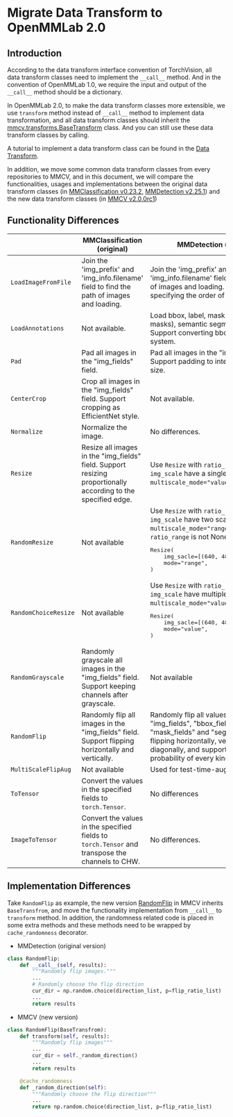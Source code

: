 # Migrate Data Transform to OpenMMLab 2.0

## Introduction

According to the data transform interface convention of TorchVision, all data transform classes need to
implement the `__call__` method. And in the convention of OpenMMLab 1.0, we require the input and output of
the `__call__` method should be a dictionary.

In OpenMMLab 2.0, to make the data transform classes more extensible, we use `transform` method instead of
`__call__` method to implement data transformation, and all data transform classes should inherit the
[mmcv.transforms.BaseTransform](mmcv.transforms.BaseTransform) class. And you can still use these data
transform classes by calling.

A tutorial to implement a data transform class can be found in the [Data Transform](../advanced_tutorials/data_element.md).

In addition, we move some common data transform classes from every repositories to MMCV, and in this document,
we will compare the functionalities, usages and implementations between the original data transform classes (in [MMClassification v0.23.2](https://github.com/open-mmlab/mmclassification/tree/v0.23.2), [MMDetection v2.25.1](https://github.com/open-mmlab/mmdetection/tree/v2.25.1)) and the new data transform classes (in [MMCV v2.0.0rc1](https://github.com/open-mmlab/mmcv/tree/2.x))

## Functionality Differences

<table class="colwidths-auto docutils align-default">
<thead>
  <tr>
    <th></th>
    <th>MMClassification (original)</th>
    <th>MMDetection (original)</th>
    <th>MMCV (new)</th>
  </tr>
</thead>
<tbody>
  <tr>
    <td><code>LoadImageFromFile</code></td>
    <td>Join the 'img_prefix' and 'img_info.filename' field to find the path of images and loading.</td>
    <td>Join the 'img_prefix' and 'img_info.filename' field to find the path of images and loading. Support
    specifying the order of channels.</td>
    <td>Load images from 'img_path'. Support ignoring failed loading and specifying decode backend.</td>
  </tr>
  <tr>
    <td><code>LoadAnnotations</code></td>
    <td>Not available.</td>
    <td>Load bbox, label, mask (include polygon masks), semantic segmentation. Support converting bbox coordinate system.</td>
    <td>Load bbox, label, mask (not include polygon masks), semantic segmentation.</td>
  </tr>
  <tr>
    <td><code>Pad</code></td>
    <td>Pad all images in the "img_fields" field.</td>
    <td>Pad all images in the "img_fields" field. Support padding to integer multiple size.</td>
    <td>Pad the image in the "img" field. Support padding to integer multiple size.</td>
  </tr>
  <tr>
    <td><code>CenterCrop</code></td>
    <td>Crop all images in the "img_fields" field. Support cropping as EfficientNet style.</td>
    <td>Not available.</td>
    <td>Crop the image in the "img" field, the bbox in the "gt_bboxes" field, the semantic segmentation in the "gt_seg_map" field, the keypoints in the "gt_keypoints" field. Support padding the margin of the cropped image.</td>
  </tr>
  <tr>
    <td><code>Normalize</code></td>
    <td>Normalize the image.</td>
    <td>No differences.</td>
    <td>No differences, but we recommend to use <a href="../tutorials/model.html#datapreprocessor">data preprocessor</a> to normalize the image.</td>
  </tr>
  <tr>
    <td><code>Resize</code></td>
    <td>Resize all images in the "img_fields" field. Support resizing proportionally according to the specified edge.</td>
    <td>Use <code>Resize</code> with <code>ratio_range=None</code>, the <code>img_scale</code> have a single scale, and <code>multiscale_mode="value"</code>.</td>
    <td>Resize the image in the "img" field, the bbox in the "gt_bboxes" field, the semantic segmentation in the "gt_seg_map" field, the keypoints in the "gt_keypoints" field. Support specifying the ratio of new scale to original scale and support resizing proportionally.</td>
  </tr>
  <tr>
    <td><code>RandomResize</code></td>
    <td>Not available</td>
    <td>Use <code>Resize</code> with <code>ratio_range=None</code>, <code>img_scale</code> have two scales and <code>multiscale_mode="range"</code>, or <code>ratio_range</code> is not None.
    <pre>Resize(
    img_sacle=[(640, 480), (960, 720)],
    mode="range",
)</pre>
    </td>
    <td>Have the same resize function as <code>Resize</code>. Support sampling the scale from a scale range or scale ratio range.
    <pre>RandomResize(scale=[(640, 480), (960, 720)])</pre>
    </td>
  </tr>
  <tr>
    <td><code>RandomChoiceResize</code></td>
    <td>Not available</td>
    <td>Use <code>Resize</code> with <code>ratio_range=None</code>, <code>img_scale</code> have multiple scales, and <code>multiscale_mode="value"</code>.
    <pre>Resize(
    img_sacle=[(640, 480), (960, 720)],
    mode="value",
)</pre>
    </td>
    <td>Have the same resize function as <code>Resize</code>. Support randomly choosing the scale from multiple scales or multiple scale ratios.
    <pre>RandomChoiceResize(scales=[(640, 480), (960, 720)])</pre>
    </td>
  </tr>
  <tr>
    <td><code>RandomGrayscale</code></td>
    <td>Randomly grayscale all images in the "img_fields" field. Support keeping channels after grayscale.</td>
    <td>Not available</td>
    <td>Randomly grayscale the image in the "img" field. Support specifying the weight of each channel, and support keeping channels after grayscale.</td>
  </tr>
  <tr>
    <td><code>RandomFlip</code></td>
    <td>Randomly flip all images in the "img_fields" field. Support flipping horizontally and vertically.</td>
    <td>Randomly flip all values in the "img_fields", "bbox_fields", "mask_fields" and "seg_fields". Support flipping horizontally, vertically and diagonally, and support specifying the probability of every kind of flipping.</td>
    <td>Randomly flip the values in the "img", "gt_bboxes", "gt_seg_map", "gt_keypoints" field. Support flipping horizontally, vertically and diagonally, and support specifying the probability of every kind of flipping.</td>
  </tr>
  <tr>
    <td><code>MultiScaleFlipAug</code></td>
    <td>Not available</td>
    <td>Used for test-time-augmentation.</td>
    <td>Use <code><a href="https://mmcv.readthedocs.io/en/2.x/api/generated/mmcv.transforms.TestTimeAug.html">TestTimeAug</a></code></td>
  </tr>
  <tr>
    <td><code>ToTensor</code></td>
    <td>Convert the values in the specified fields to <code>torch.Tensor</code>.</td>
    <td>No differences</td>
    <td>No differences</td>
  </tr>
  <tr>
    <td><code>ImageToTensor</code></td>
    <td>Convert the values in the specified fields to <code>torch.Tensor</code> and transpose the channels to CHW.</td>
    <td>No differences.</td>
    <td>No differences.</td>
  </tr>
</tbody>
</table>

## Implementation Differences

Take `RandomFlip` as example, the new version [RandomFlip](mmcv.transforms.RandomFlip) in MMCV inherits `BaseTransfrom`, and move the
functionality implementation from `__call__` to `transform` method. In addition, the randomness related code
is placed in some extra methods and these methods need to be wrapped by `cache_randomness` decorator.

- MMDetection (original version)

```python
class RandomFlip:
    def __call__(self, results):
        """Randomly flip images."""
        ...
        # Randomly choose the flip direction
        cur_dir = np.random.choice(direction_list, p=flip_ratio_list)
        ...
        return results
```

- MMCV (new version)

```python
class RandomFlip(BaseTransfrom):
    def transform(self, results):
        """Randomly flip images"""
        ...
        cur_dir = self._random_direction()
        ...
        return results

    @cache_randomness
    def _random_direction(self):
        """Randomly choose the flip direction"""
        ...
        return np.random.choice(direction_list, p=flip_ratio_list)
```
